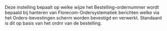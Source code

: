 Deze instelling bepaalt op welke wijze het Bestelling-ordernummer wordt bepaald bij hanteren van Florecom-Ordersystematiek berichten welke via het Orders-bevestingen scherm worden bevestigd en verwerkt. Standaard is dit op basis van het ordnr van de bestelling.